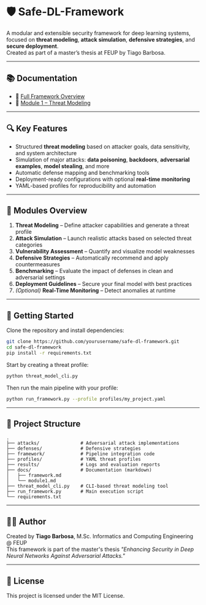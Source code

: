 # 🛡️ Safe-DL-Framework

A modular and extensible security framework for deep learning systems, focused on **threat modeling**, **attack simulation**, **defensive strategies**, and **secure deployment**.  
Created as part of a master’s thesis at FEUP by Tiago Barbosa.

---

## 📚 Documentation

- 📄 [Full Framework Overview](docs/framework.md)
- 🧩 [Module 1 – Threat Modeling](docs/module1.md)

---

## 🔍 Key Features

- Structured **threat modeling** based on attacker goals, data sensitivity, and system architecture
- Simulation of major attacks: **data poisoning**, **backdoors**, **adversarial examples**, **model stealing**, and more
- Automatic defense mapping and benchmarking tools
- Deployment-ready configurations with optional **real-time monitoring**
- YAML-based profiles for reproducibility and automation

---

## 🧱 Modules Overview

1. **Threat Modeling** – Define attacker capabilities and generate a threat profile  
2. **Attack Simulation** – Launch realistic attacks based on selected threat categories  
3. **Vulnerability Assessment** – Quantify and visualize model weaknesses  
4. **Defensive Strategies** – Automatically recommend and apply countermeasures  
5. **Benchmarking** – Evaluate the impact of defenses in clean and adversarial settings  
6. **Deployment Guidelines** – Secure your final model with best practices  
7. *(Optional)* **Real-Time Monitoring** – Detect anomalies at runtime

---

## 🚀 Getting Started

Clone the repository and install dependencies:

```bash
git clone https://github.com/yourusername/safe-dl-framework.git
cd safe-dl-framework
pip install -r requirements.txt
```

Start by creating a threat profile:

```bash
python threat_model_cli.py
```

Then run the main pipeline with your profile:

```bash
python run_framework.py --profile profiles/my_project.yaml
```

---

## 📁 Project Structure

```
.
├── attacks/               # Adversarial attack implementations
├── defenses/              # Defensive strategies
├── framework/             # Pipeline integration code
├── profiles/              # YAML threat profiles
├── results/               # Logs and evaluation reports
├── docs/                  # Documentation (markdown)
│   ├── framework.md
│   └── module1.md
├── threat_model_cli.py    # CLI-based threat modeling tool
├── run_framework.py       # Main execution script
└── requirements.txt

```

---

## 👨‍💻 Author

Created by **Tiago Barbosa**, M.Sc. Informatics and Computing Engineering @ FEUP  
This framework is part of the master's thesis *"Enhancing Security in Deep Neural Networks Against Adversarial Attacks."*

---

## 📖 License

This project is licensed under the MIT License.
